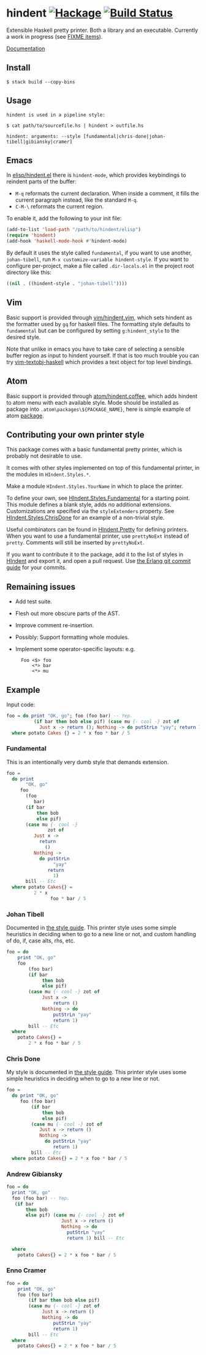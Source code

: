 
# hindent [![Hackage](https://img.shields.io/hackage/v/hindent.svg?style=flat)](https://hackage.haskell.org/package/hindent) [![Build Status](https://travis-ci.org/chrisdone/hindent.png)](https://travis-ci.org/chrisdone/hindent)

Extensible Haskell pretty printer. Both a library and an
executable. Currently a work in progress (see
[FIXME items](https://github.com/chrisdone/hindent/blob/master/src/HIndent/Pretty.hs)).

[Documentation](http://chrisdone.github.io/hindent/)

## Install

    $ stack build --copy-bins

## Usage

    hindent is used in a pipeline style:

    $ cat path/to/sourcefile.hs | hindent > outfile.hs

    hindent: arguments: --style [fundamental|chris-done|johan-tibell|gibiansky|cramer]

## Emacs

In
[elisp/hindent.el](https://github.com/chrisdone/hindent/blob/master/elisp/hindent.el)
there is `hindent-mode`, which provides keybindings to reindent parts of the
buffer:

- `M-q` reformats the current declaration.  When inside a comment, it fills the
  current paragraph instead, like the standard `M-q`.
- `C-M-\` reformats the current region.

To enable it, add the following to your init file:

```lisp
(add-to-list 'load-path "/path/to/hindent/elisp")
(require 'hindent)
(add-hook 'haskell-mode-hook #'hindent-mode)
```

By default it uses the style called `fundamental`, if you want to use
another, `johan-tibell`, run `M-x customize-variable
hindent-style`. If you want to configure per-project, make a file
called `.dir-locals.el` in the project root directory like this:

``` lisp
((nil . ((hindent-style . "johan-tibell"))))
```

## Vim

Basic support is provided through [vim/hindent.vim](https://github.com/chrisdone/hindent/blob/master/vim/hindent.vim),
which sets hindent as the formatter used by `gq` for haskell files. The formatting style
defaults to `fundamental` but can be configured by setting `g:hindent_style` to the desired style.

Note that unlike in emacs you have to take care of selecting a sensible buffer region as input to
hindent yourself. If that is too much trouble you can try [vim-textobj-haskell](https://github.com/gilligan/vim-textobj-haskell) which provides a text object for top level bindings.

## Atom

Basic support is provided through [atom/hindent.coffee](https://github.com/chrisdone/hindent/blob/master/atom/hindent.coffee),
which adds hindent to atom menu with each available style. Mode should be installed as package into `.atom\packages\${PACKAGE_NAME}`,
here is simple example of atom [package](https://github.com/Heather/atom-hindent).

## Contributing your own printer style

This package comes with a basic fundamental pretty printer, which is
probably not desirable to use.

It comes with other styles implemented on top of this fundamental
printer, in the modules in `HIndent.Styles.*`.

Make a module `HIndent.Styles.YourName` in which to place the printer.

To define your own, see
[HIndent.Styles.Fundamental](https://github.com/chrisdone/hindent/blob/master/src/HIndent/Styles/Fundamental.hs)
for a starting point. This module defines a blank style, adds no
additional extensions. Customizations are specified via the
`styleExtenders` property. See
[HIndent.Styles.ChrisDone](https://github.com/chrisdone/hindent/blob/master/src/HIndent/Styles/ChrisDone.hs)
for an example of a non-trivial style.

Useful combinators can be found in
[HIndent.Pretty](https://github.com/chrisdone/hindent/blob/master/src/HIndent/Pretty.hs)
for defining printers. When you want to use a fundamental printer, use
`prettyNoExt` instead of `pretty`. Comments will still be inserted by
`prettyNoExt`.

If you want to contribute it to the package, add it to the list of
styles in
[HIndent](https://github.com/chrisdone/hindent/blob/master/src/HIndent.hs)
and export it, and open a pull request. Use
[the Erlang git commit guide](https://github.com/erlang/otp/wiki/Writing-good-commit-messages)
for your commits.

## Remaining issues

* Add test suite.
* Flesh out more obscure parts of the AST.
* Improve comment re-insertion.
* Possibly: Support formatting whole modules.
* Implement some operator-specific layouts: e.g.

        Foo <$> foo
            <*> bar
            <*> mu

## Example

Input code:

``` haskell
foo = do print "OK, go"; foo (foo bar) -- Yep.
          (if bar then bob else pif) (case mu {- cool -} zot of
            Just x -> return (); Nothing -> do putStrLn "yay"; return 1) bill -- Etc
  where potato Cakes {} = 2 * x foo * bar / 5
```

### Fundamental

This is an intentionally very dumb style that demands extension.

``` haskell
foo =
  do print
       "OK, go"
     foo
       (foo
          bar)
       (if bar
           then bob
           else pif)
       (case mu {- cool -}
               zot of
          Just x ->
            return
              ()
          Nothing ->
            do putStrLn
                 "yay"
               return
                 1)
       bill -- Etc
  where potato Cakes{} =
          2 * x
                foo * bar / 5
```

### Johan Tibell

Documented in
[the style guide](https://github.com/tibbe/haskell-style-guide).
This printer style uses some simple heuristics in deciding when to go
to a new line or not, and custom handling of do, if, case alts, rhs,
etc.

``` haskell
foo = do
    print "OK, go"
    foo
        (foo bar)
        (if bar
             then bob
             else pif)
        (case mu {- cool -} zot of
             Just x ->
                 return ()
             Nothing -> do
                 putStrLn "yay"
                 return 1)
        bill -- Etc
  where
    potato Cakes{} =
        2 * x foo * bar / 5
```

### Chris Done

My style is documented in
[the style guide](https://github.com/chrisdone/haskell-style-guide).
This printer style uses some simple heuristics in deciding when to go
to a new line or not.

``` haskell
foo =
  do print "OK, go"
     foo (foo bar)
         (if bar
             then bob
             else pif)
         (case mu {- cool -} zot of
            Just x -> return ()
            Nothing ->
              do putStrLn "yay"
                 return 1)
         bill -- Etc
  where potato Cakes{} = 2 * x foo * bar / 5
```

### Andrew Gibiansky

``` haskell
foo = do
  print "OK, go"
  foo (foo bar) -- Yep.
   (if bar
       then bob
       else pif) (case mu {- cool -} zot of
                    Just x -> return ()
                    Nothing -> do
                      putStrLn "yay"
                      return 1) bill -- Etc

  where
    potato Cakes{} = 2 * x foo * bar / 5
```

### Enno Cramer

``` haskell
foo = do
    print "OK, go"
    foo (foo bar)
        (if bar then bob else pif)
        (case mu {- cool -} zot of
             Just x -> return ()
             Nothing -> do
                 putStrLn "yay"
                 return 1)
        bill -- Etc
  where
    potato Cakes{} = 2 * x foo * bar / 5
```

